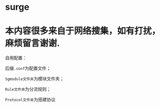 # surge
# 本内容很多来自于网络搜集，如有打扰，麻烦留言谢谢.

自用配置：

后缀<code>.conf</code>为配置文件；

<code>Sgmodule文件夹</code>为模块文件夹；

<code>Rule文件夹</code>为分流规则；

<code>Protocol文件夹</code>为搭建协议
